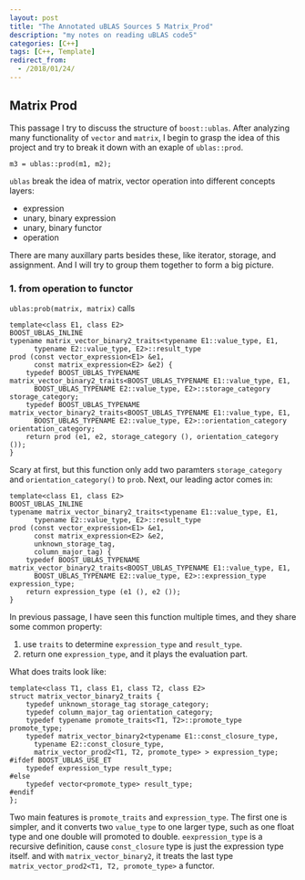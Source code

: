 ```yaml
---
layout: post
title: "The Annotated uBLAS Sources 5 Matrix_Prod"
description: "my notes on reading uBLAS code5"
categories: [C++]
tags: [C++, Template]
redirect_from:
  - /2018/01/24/
---
```

## Matrix Prod

This passage I try to discuss the structure of `boost::ublas`. After analyzing many functionality of `vector` and `matrix`, I begin to grasp the idea of this project and try to break it down with an exaple of `ublas::prod`. 


```
m3 = ublas::prod(m1, m2);
```
`ublas` break the idea of matrix, vector operation into different concepts layers:

- expression
- unary, binary expression
- unary, binary functor
- operation

There are many auxillary parts besides these, like iterator, storage, and assignment. And I will try to group them together to form a big picture. 

### 1. from operation to functor
`ublas:prob(matrix, matrix)` calls 
```
template<class E1, class E2>
BOOST_UBLAS_INLINE
typename matrix_vector_binary2_traits<typename E1::value_type, E1,
      typename E2::value_type, E2>::result_type
prod (const vector_expression<E1> &e1,
      const matrix_expression<E2> &e2) {
    typedef BOOST_UBLAS_TYPENAME matrix_vector_binary2_traits<BOOST_UBLAS_TYPENAME E1::value_type, E1,
      BOOST_UBLAS_TYPENAME E2::value_type, E2>::storage_category storage_category;
    typedef BOOST_UBLAS_TYPENAME matrix_vector_binary2_traits<BOOST_UBLAS_TYPENAME E1::value_type, E1,
      BOOST_UBLAS_TYPENAME E2::value_type, E2>::orientation_category orientation_category;
    return prod (e1, e2, storage_category (), orientation_category ());
}
```
Scary at first, but this function only add two paramters `storage_category` and `orientation_category()` to `prob`. Next, our leading actor comes in:
```
template<class E1, class E2>
BOOST_UBLAS_INLINE
typename matrix_vector_binary2_traits<typename E1::value_type, E1,
      typename E2::value_type, E2>::result_type
prod (const vector_expression<E1> &e1,
      const matrix_expression<E2> &e2,
      unknown_storage_tag,
      column_major_tag) {
    typedef BOOST_UBLAS_TYPENAME matrix_vector_binary2_traits<BOOST_UBLAS_TYPENAME E1::value_type, E1,
      BOOST_UBLAS_TYPENAME E2::value_type, E2>::expression_type expression_type;
    return expression_type (e1 (), e2 ());
}
```
In previous passage, I have seen this function multiple times, and they share some common property:
1. use `traits` to determine `expression_type` and `result_type`.
2. return one `expression_type`, and it plays the evaluation part. 

What does traits look like:
```
template<class T1, class E1, class T2, class E2>
struct matrix_vector_binary2_traits {
    typedef unknown_storage_tag storage_category;
    typedef column_major_tag orientation_category;
    typedef typename promote_traits<T1, T2>::promote_type promote_type;
    typedef matrix_vector_binary2<typename E1::const_closure_type,
      typename E2::const_closure_type,
      matrix_vector_prod2<T1, T2, promote_type> > expression_type;
#ifdef BOOST_UBLAS_USE_ET
    typedef expression_type result_type;
#else
    typedef vector<promote_type> result_type;
#endif
};
```
Two main features is `promote_traits` and `expression_type`. The first one is simpler, and it converts two `value_type` to one larger type, such as one float type and one double will promoted to double. 
`eexpression_type` is a recursive definition, cause `const_closure` type is just the expression type itself. and with `matrix_vector_binary2`, it treats the last type `matrix_vector_prod2<T1, T2, promote_type>` a functor. 
